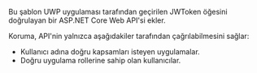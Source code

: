 ﻿Bu şablon UWP uygulaması tarafından geçirilen JWToken öğesini doğrulayan bir ASP.NET Core Web API'si ekler.

Koruma, API'nin yalnızca aşağıdakiler tarafından çağrılabilmesini sağlar:

* Kullanıcı adına doğru kapsamları isteyen uygulamalar.
* Doğru uygulama rollerine sahip olan kullanıcılar.

